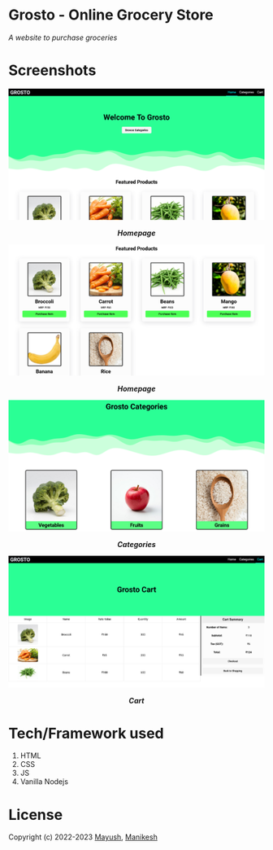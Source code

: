 # Grosto - Online Grocery Store

_A website to purchase groceries_

# Screenshots

![Homepage](./docs/Screenshots/homepage_1.png)

<p style="text-align:center;"><em><strong>Homepage</strong></em></p>

![Homepage](./docs/Screenshots/homepage_2.png)

<p style="text-align:center;"><em><strong>Homepage</strong></em></p>

![Categories](./docs/Screenshots/categories_1.png)

<p style="text-align:center;"><em><strong>Categories</strong></em></p>

![Cart](./docs/Screenshots/cart_1.png)

<p style="text-align:center;"><em><strong>Cart</strong></em></p>

# Tech/Framework used

1. HTML
2. CSS
3. JS
4. Vanilla Nodejs

<!-- ## Features -->

# License

Copyright (c) 2022-2023 [Mayush](https://github.com/tmayush/), [Manikesh](https://github.com/manikesh12)
